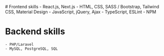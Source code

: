 <div>
  # Frontend skills
	  - React.js, Next.js
  	- HTML, CSS, SASS / Bootstrap, Tailwind CSS, Material Design
  	- JavaScript, jQuery, Ajax
  	- TypeScript, ESLint
  	- NPM
  
  # Backend skills
  	- PHP/Laravel
    - MySQL, PostgreSQL, SQL
</div>
